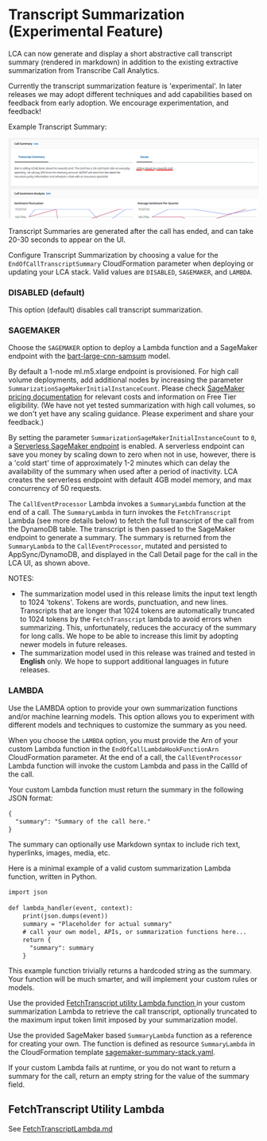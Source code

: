 # Transcript Summarization (Experimental Feature)

LCA can now generate and display a short abstractive call transcript summary (rendered in markdown) in addition to the existing extractive summarization from Transcribe Call Analytics. 

Currently the transcript summarization feature is 'experimental'. In later releases we may adopt different techniques and add capabilities based on feedback from early adoption. We encourage experimentation, and feedback!
  
Example Transcript Summary:
   
![TranscriptSummary](./images/TranscriptSummary.png)
   
Transcript Summaries are generated after the call has ended, and can take 20-30 seconds to appear on the UI.

Configure Transcript Summarization by choosing a value for the `EndOfCallTranscriptSummary` CloudFormation parameter when deploying or updating your LCA stack. Valid values are 
`DISABLED`, `SAGEMAKER`, and `LAMBDA`.

### **DISABLED** (default)

This option (default) disables call transcript summarization.

### **SAGEMAKER**

Choose the `SAGEMAKER` option to deploy a Lambda function and a SageMaker endpoint with the [bart-large-cnn-samsum](https://huggingface.co/philschmid/bart-large-cnn-samsum) model. 

By default a 1-node ml.m5.xlarge endpoint is provisioned. For high call volume deployments, add additional nodes by increasing the parameter `SummarizationSageMakerInitialInstanceCount`. Please check [SageMaker pricing documentation](https://aws.amazon.com/sagemaker/pricing/) for relevant costs and information on Free Tier eligibility. (We have not yet tested summarization with high call volumes, so we don't yet have any scaling guidance. Please experiment and share your feedback.) 
  
By setting the parameter `SummarizationSageMakerInitialInstanceCount` to `0`, a [Serverless SageMaker endpoint](https://docs.aws.amazon.com/sagemaker/latest/dg/serverless-endpoints.html) is enabled. A serverless endpoint can save you money by scaling down to zero when not in use, however, there is a 'cold start' time of approximately 1-2 minutes which can delay the availability of the summary when used after a period of inactivity. LCA creates the serverless endpoint with default 4GB model memory, and max concurrency of 50 requests.  

The `CallEventProcessor` Lambda invokes a `SummaryLambda` function at the end of a call. The `SummaryLambda` in turn invokes the `FetchTranscript` Lambda (see more details below) to fetch the full transcript of the call from the DynamoDB table. The transcript is then passed to the SageMaker endpoint to generate a summary.  The summary is returned from the `SummaryLambda` to the `CallEventProcessor`, mutated and persisted to AppSync/DynamoDB, and displayed in the Call Detail page for the call in the LCA UI, as shown above.

NOTES: 
- The summarization model used in this release limits the input text length to 1024 'tokens'. Tokens are words, punctuation, and new lines. Transcripts that are longer that 1024 tokens are automatically truncated to 1024 tokens by the `FetchTranscript` lambda to avoid errors when summarizing. This, unfortunately, reduces the accuracy of the summary for long calls. We hope to be able to increase this limit by adopting newer models in future releases.
- The summarization model used in this release was trained and tested in **English** only. We hope to support additional languages in future releases.

### **LAMBDA**

Use the LAMBDA option to provide your own summarization functions and/or machine learning models. This option allows you to experiment with different models and techniques to customize the summary as you need.

When you choose the `LAMBDA` option, you must provide the Arn of your custom Lambda function in the `EndOfCallLambdaHookFunctionArn` CloudFormation parameter. At the end of a call, the `CallEventProcessor` Lambda function will invoke the custom Lambda and pass in the CallId of the call.

Your custom Lambda function must return the summary in the following JSON format:

```
{
  "summary": "Summary of the call here."
}
```

The summary can optionally use Markdown syntax to include rich text, hyperlinks, images, media, etc.

Here is a minimal example of a valid custom summarization Lambda function, written in Python. 
```
import json

def lambda_handler(event, context):
    print(json.dumps(event))
    summary = "Placeholder for actual summary" 
    # call your own model, APIs, or summarization functions here...
    return {
      "summary": summary
    }
``` 

This example function trivially returns a hardcoded string as the summary. Your function will be much smarter, and will implement your custom rules or models.
  
Use the provided [FetchTranscript utility Lambda function ](./FetchTranscriptLambda.md) in your custom summarization Lambda to retrieve the call transcript, optionally truncated to the maximum input token limit imposed by your summarization model.

Use the provided SageMaker based `SummaryLambda` function as a reference for creating your own. The function is defined as resource `SummaryLambda` in the CloudFormation template [sagemaker-summary-stack.yaml](./ml-stacks/sagemaker-summary-stack.yaml).

If your custom Lambda fails at runtime, or you do not want to return a summary for the call, return an empty string for the value of the summary field.

## FetchTranscript Utility Lambda

See [FetchTranscriptLambda.md](./FetchTranscriptLambda.md)